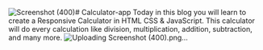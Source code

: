 ![Screenshot (400)](https://github.com/gautamgavkar01/Calculator-app/assets/143380017/ec92e470-f6e5-4480-a4b0-6777d69c3af4)# Calculator-app
Today in this blog you will learn to create a Responsive Calculator in HTML CSS &amp; JavaScript. This calculator will do every calculation like division, multiplication, addition, subtraction, and many more.
![Uploading Screenshot (400).png…]()
